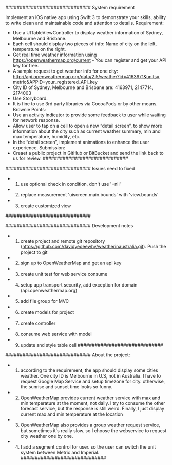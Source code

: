 ##############################
System requirement

Implement an iOS native app using Swift 3 to demonstrate your skills, ability to write clean and maintainable code and attention to details.
Requirement:
- Use a UITableViewController to display weather information of Sydney, Melbourne and Brisbane.
- Each cell should display two pieces of info: Name of city on the left, temperature on the right.
- Get real time weather information using https://openweathermap.org/current - You can register and get your API key for free.
- A sample request to get weather info for one city:
http://api.openweathermap.org/data/2.5/weather?id=4163971&units=
metric&APPID=your_registered_API_key
- City ID of Sydney, Melbourne and Brisbane are: 4163971, 2147714, 2174003
- Use Storyboard.
- It is fine to use 3rd party libraries via CocoaPods or by other means.
Brownie Points:
- Use an activity indicator to provide some feedback to user while waiting for network response.
- Allow user to tap on a cell to open a new “detail screen”, to show more information about the city such as current weather summary, min and max temperature, humidity, etc.
- In the “detail screen”, implement animations to enhance the user experience.
Submission:
- Creaet a public project in GitHub or BitBucket and send the link back to us for review.
##############################

##############################
Issues need to fixed

- 1. use optional check in condition, don't use '=nil'
- 2. replace measurement 'uiscreen.main.bounds' with 'view.bounds'
- 3. create customized view

##############################


##############################
Development notes
- 1. create project and remote git repository (https://github.com/davidyedeewhy/weatherinaustralia.git). Push the project to git
- 2. sign up to OpenWeatherMap and get an api key
- 3. create unit test for web service consume
- 4. setup app transport security, add exception for domain (api.openweathermap.org)
- 5. add file group for MVC
- 6. create models for project
- 7. create controller 
- 8. consume web service with model
- 9. update and style table cell
##############################


##############################
About the project:
- 1. according to the requirement, the app should display some cities weather. One city ID is Melbourne in U.S, not in Australia. I have to request Google Map Service and setup timezone for city. otherwise, the sunrise and sunset time looks so funny.
- 2. OpenWeatherMap provides current weather service with max and min temperature at the moment, not daily. I try to consume the other forecast service, but the response is still weird. Finally, I just display current max and min temperature at the location
- 3. OpenWeatherMap also provides a group weather request service, but sometimes it's really slow. so I choose the webservice to request city weather one by one.
- 4. I add a segment control for user. so the user can switch the unit system between Metric and Imperial.
##############################



